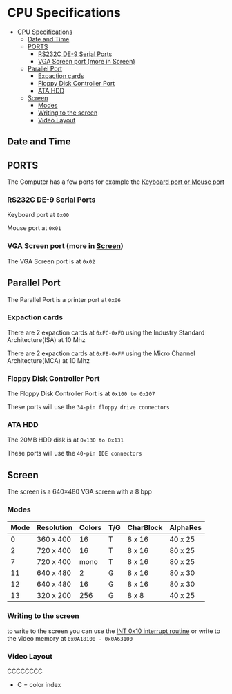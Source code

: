 # CPU Specifications

- [CPU Specifications](#cpu-specifications)
  - [Date and Time](#date-and-time)
  - [PORTS](#ports)
    - [RS232C DE-9 Serial Ports](#rs232c-de-9-serial-ports)
    - [VGA Screen port (more in Screen)](#vga-screen-port-more-in-screen)
  - [Parallel Port](#parallel-port)
    - [Expaction cards](#expaction-cards)
    - [Floppy Disk Controller Port](#floppy-disk-controller-port)
    - [ATA HDD](#ata-hdd)
  - [Screen](#screen)
    - [Modes](#modes)
    - [Writing to the screen](#writing-to-the-screen)
    - [Video Layout](#video-layout)

## Date and Time

## PORTS

The Computer has a few ports for example the [Keyboard port or Mouse port](#rs232c-de-9-serial-ports)

### RS232C DE-9 Serial Ports

Keyboard port at `0x00`

Mouse port at `0x01`

### VGA Screen port (more in [Screen](#screen))

The VGA Screen port is at `0x02`

## Parallel Port

The Parallel Port is a printer port at `0x06`

### Expaction cards

There are 2 expaction cards at `0xFC-0xFD` using the Industry Standard Architecture(ISA) at 10 Mhz

There are 2 expaction cards at `0xFE-0xFF` using the Micro Channel Architecture(MCA) at 10 Mhz

### Floppy Disk Controller Port

The Floppy Disk Controller Port is at `0x100 to 0x107`

These ports will use the `34-pin floppy drive connectors`

### ATA HDD

The 20MB HDD disk is at `0x130 to 0x131`

These ports will use the `40-pin IDE connectors`

## Screen

The screen is a 640×480 VGA screen with a 8 bpp

### Modes

|Mode |Resolution |Colors |T/G  |CharBlock  |AlphaRes
|-----|-----------|-------|-----|-----------|-
|0    |360 x 400  |16     |T    |8 x 16     | 40 x 25
|2    |720 x 400  |16     |T    |8 x 16     | 80 x 25
|7    |720 x 400  |mono   |T    |8 x 16     | 80 x 25
|11   |640 x 480  |2      |G    |8 x 16     | 80 x 30
|12   |640 x 480  |16     |G    |8 x 16     | 80 x 30
|13   |320 x 200  |256    |G    |8 x 8      | 40 x 25

### Writing to the screen

to write to the screen you can use the [INT 0x10 interrupt routine](./interrupts.md#int-0x10-services) or write to the video memory at `0x0A18100 - 0x0A63100`

### Video Layout

CCCCCCCC

- C = color index
